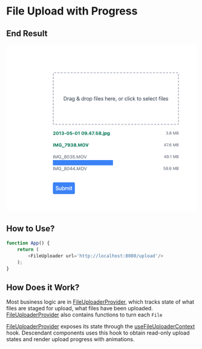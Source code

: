 # File Upload with Progress

## End Result

![img.png](img.png)

## How to Use?

```js
function App() {
    return (
        <FileUploader url='http://localhost:8080/upload'/>
    );
}
```

## How Does it Work?

Most business logic are in [FileUploaderProvider](src%2FFileUploader%2FFileUploaderProvider.js), which tracks
state of what files are staged for upload, what files have been uploaded. [FileUploaderProvider](src%2FFileUploader%2FFileUploaderProvider.js) also
contains functions to turn each `File`

[FileUploaderProvider](src%2FFileUploader%2FFileUploaderProvider.js) exposes its state through the [useFileUploaderContext](src%2FFileUploader%2Fhooks%2FuseFileUploaderContext.js)
hook. Descendant components uses this hook to obtain read-only upload states and render upload progress with animations.